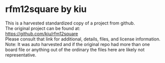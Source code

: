 
# rfm12square by kiu  
This is a harvested standardized copy of a project from github.  
The original project can be found at:  
https://github.com/kiu/rfm12square  
Please consult that link for additional, details, files, and license information.  
Note: It was auto harvested and if the original repo had more than one board file or anything out of the ordinary the files here are likely not representative.  
    